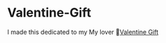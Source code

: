 # Valentine-Gift
I made this dedicated to my My lover 
🔗[Valentine Gift](https://raw.githack.com/KyuuraCao/Valentine-Gift/main/ValentineWish-main/index.html)
